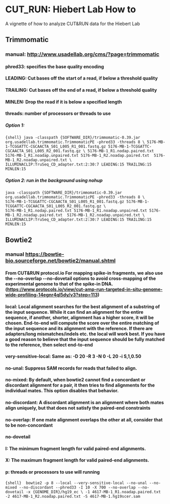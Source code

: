 # CUT_RUN: Hiebert Lab How to
 A vignette of how to analyze CUT&RUN data for the Hiebert Lab 
## Trimmomatic 
### manual: http://www.usadellab.org/cms/?page=trimmomatic
#### phred33: specifies the base quality encoding
#### LEADING: Cut bases off the start of a read, if below a threshold quality
#### TRAILING: Cut bases off the end of a read, if below a threshold quality
#### MINLEN: Drop the read if it is below a specified length
#### threads: number of processors or threads to use

##### Option 1: 

``{shell}
java -classpath {SOFTWARE_DIR}/trimmomatic-0.39.jar org.usadellab.trimmomatic.TrimmomaticPE -phred33 -threads 8 \
5176-MB-1-TCGGATTC-CGCAACTA_S01_L005_R1_001.fastq.gz 5176-MB-1-TCGGATTC-CGCAACTA_S01_L005_R2_001.fastq.gz \
5176-MB-1_R1.nodap.paired.txt 5176-MB-1_R1.noadap.unpaired.txt 5176-MB-1_R2.noadap.paired.txt  5176-MB-1_R2.noadap.unpaired.txt \
ILLUMINACLIP:TruSeq_CD_adapter.txt:2:30:7 LEADING:15 TRAILING:15 MINLEN:15 
``
##### Option 2: run in the background using nohup 
```{shell}
java -classpath {SOFTWARE_DIR}/trimmomatic-0.39.jar org.usadellab.trimmomatic.TrimmomaticPE -phred33 -threads 8 \
5176-MB-1-TCGGATTC-CGCAACTA_S01_L005_R1_001.fastq.gz 5176-MB-1-TCGGATTC-CGCAACTA_S01_L005_R2_001.fastq.gz \
5176-MB-1_R1.nodap.paired.txt 5176-MB-1_R1.noadap.unpaired.txt 5176-MB-1_R2.noadap.paired.txt  5176-MB-1_R2.noadap.unpaired.txt \
ILLUMINACLIP:TruSeq_CD_adapter.txt:2:30:7 LEADING:15 TRAILING:15 MINLEN:15 
```


## Bowtie2
### manual https://bowtie-bio.sourceforge.net/bowtie2/manual.shtml
#### From CUT&RUN protocol.io For mapping spike-in fragments, we also use the --no-overlap --no-dovetail options to avoid cross-mapping of the experimental genome to that of the spike-in DNA.(https://www.protocols.io/view/cut-amp-run-targeted-in-situ-genome-wide-profiling-14egnr4ql5dy/v3?step=113)
#### local: Local alignment searches for the best alignment of a substring of the input sequence. While it can find an alignment for the entire sequence, if another, shorter, alignment has a higher score, it will be chosen. End-to-end will compute the score over the entire matching of the input sequence and its alignment with the reference. If there are adapters/long mismatches/indels etc. the local will work best. If you have a good reason to believe that the input sequence should be fully matched to the reference, then select end-to-end
#### very-sensitive-local: Same as: -D 20 -R 3 -N 0 -L 20 -i S,1,0.50 
#### no-unal: Suppress SAM records for reads that failed to align.
#### no-mixed: By default, when bowtie2 cannot find a concordant or discordant alignment for a pair, it then tries to find alignments for the individual mates. This option disables that behavior.
#### no-discordant: A discordant alignment is an alignment where both mates align uniquely, but that does not satisfy the paired-end constraints
#### no-overlap: If one mate alignment overlaps the other at all, consider that to be non-concordant
#### no-dovetail
#### I: The minimum fragment length for valid paired-end alignments. 
#### X: The maximum fragment length for valid paired-end alignments. 
#### p: threads or processors to use will running 

``{shell} 
bowtie2 -p 8 --local --very-sensitive-local --no-unal --no-mixed --no-discordant --phred33 -I 10 -X 700 --no-overlap --no-dovetail -x {GENOME_DIR}/hg19_ec \
-1 4617-MB-1_R1.noadap.paired.txt -2 4617-MB-1_R2.noadap.paired.txt -S 4617-MB-1.hg19scer.sam 
``
